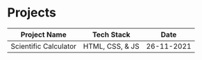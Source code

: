 # Projects

|Project Name| Tech Stack | Date |
|---|----|---|
|Scientific Calculator|HTML, CSS, & JS|26-11-2021|
